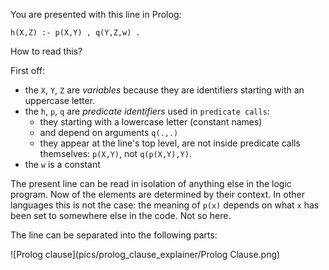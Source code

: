 You are presented with this line in Prolog:

````
h(X,Z) :- p(X,Y) , q(Y,Z,w) .
````

How to read this?

First off:

- the `X`, `Y`, `Z` are _variables_ because they are identifiers starting with an uppercase letter.
- the `h`, `p`, `q` are _predicate identifiers_ used in `predicate calls`:
   - they starting with a lowercase letter (constant names)
   - and depend on arguments `q(.,.)`
   - they appear at the line's top level, are not inside predicate calls themselves: `p(X,Y)`, not `q(p(X,Y),Y)`.
- the `w` is a constant

The present line can be read in isolation of anything else in the logic program. Now of the elements
are determined by their context. In other languages this is not the case: the meaning of `p(x)` depends on what `x` has
been set to somewhere else in the code. Not so here.

The line can be separated into the following parts:

![Prolog clause](pics/prolog_clause_explainer/Prolog Clause.png)



